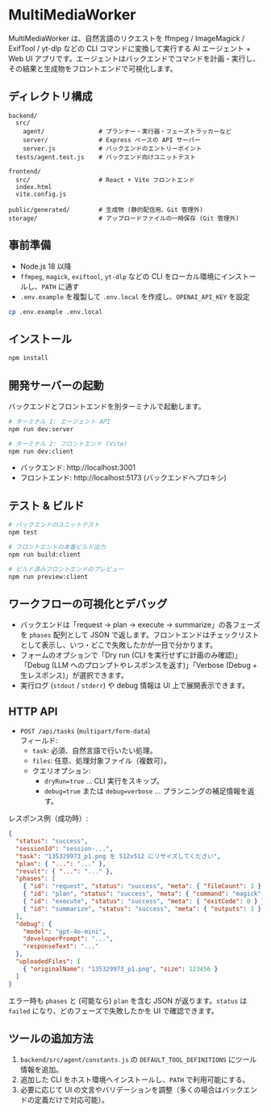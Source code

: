 # MultiMediaWorker

MultiMediaWorker は、自然言語のリクエストを ffmpeg / ImageMagick / ExifTool / yt-dlp などの CLI コマンドに変換して実行する AI エージェント + Web UI アプリです。エージェントはバックエンドでコマンドを計画・実行し、その結果と生成物をフロントエンドで可視化します。

## ディレクトリ構成

```
backend/
  src/
    agent/               # プランナー・実行器・フェーズトラッカーなど
    server/              # Express ベースの API サーバー
    server.js            # バックエンドのエントリーポイント
  tests/agent.test.js    # バックエンド向けユニットテスト

frontend/
  src/                   # React + Vite フロントエンド
  index.html
  vite.config.js

public/generated/        # 生成物 (静的配信用、Git 管理外)
storage/                 # アップロードファイルの一時保存 (Git 管理外)
```

## 事前準備

- Node.js 18 以降
- `ffmpeg`, `magick`, `exiftool`, `yt-dlp` などの CLI をローカル環境にインストールし、`PATH` に通す
- `.env.example` を複製して `.env.local` を作成し、`OPENAI_API_KEY` を設定

```bash
cp .env.example .env.local
```

## インストール

```bash
npm install
```

## 開発サーバーの起動

バックエンドとフロントエンドを別ターミナルで起動します。

```bash
# ターミナル 1: エージェント API
npm run dev:server

# ターミナル 2: フロントエンド (Vite)
npm run dev:client
```

- バックエンド: http://localhost:3001
- フロントエンド: http://localhost:5173 (バックエンドへプロキシ)

## テスト & ビルド

```bash
# バックエンドのユニットテスト
npm test

# フロントエンドの本番ビルド出力
npm run build:client

# ビルド済みフロントエンドのプレビュー
npm run preview:client
```

## ワークフローの可視化とデバッグ

- バックエンドは「request → plan → execute → summarize」の各フェーズを `phases` 配列として JSON で返します。フロントエンドはチェックリストとして表示し、いつ・どこで失敗したかが一目で分かります。
- フォームのオプションで「Dry run (CLI を実行せずに計画のみ確認)」「Debug (LLM へのプロンプトやレスポンスを返す)」「Verbose (Debug + 生レスポンス)」が選択できます。
- 実行ログ (`stdout` / `stderr`) や debug 情報は UI 上で展開表示できます。

## HTTP API


- `POST /api/tasks` (`multipart/form-data`)  
  フィールド:
  - `task`: 必須、自然言語で行いたい処理。
  - `files`: 任意、処理対象ファイル（複数可）。
  - クエリオプション:
    - `dryRun=true` … CLI 実行をスキップ。
    - `debug=true` または `debug=verbose` … プランニングの補足情報を返す。

レスポンス例（成功時）:

```json
{
  "status": "success",
  "sessionId": "session-...",
  "task": "135329973_p1.png を 512x512 にリサイズしてください",
  "plan": { "...": "..." },
  "result": { "...": "..." },
  "phases": [
    { "id": "request", "status": "success", "meta": { "fileCount": 1 } },
    { "id": "plan", "status": "success", "meta": { "command": "magick" } },
    { "id": "execute", "status": "success", "meta": { "exitCode": 0 } },
    { "id": "summarize", "status": "success", "meta": { "outputs": 1 } }
  ],
  "debug": {
    "model": "gpt-4o-mini",
    "developerPrompt": "...",
    "responseText": "..."
  },
  "uploadedFiles": [
    { "originalName": "135329973_p1.png", "size": 123456 }
  ]
}
```

エラー時も `phases` と (可能なら) `plan` を含む JSON が返ります。`status` は `failed` になり、どのフェーズで失敗したかを UI で確認できます。

## ツールの追加方法

1. `backend/src/agent/constants.js` の `DEFAULT_TOOL_DEFINITIONS` にツール情報を追加。
2. 追加した CLI をホスト環境へインストールし、`PATH` で利用可能にする。
3. 必要に応じて UI の文言やバリデーションを調整（多くの場合はバックエンドの定義だけで対応可能）。

